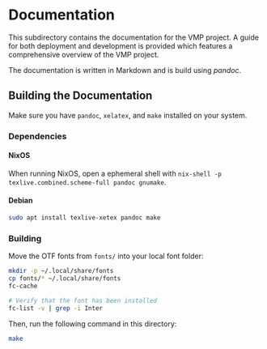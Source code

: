 Documentation
====================

This subdirectory contains the documentation for the VMP project.
A guide for both deployment and development is provided which features a
comprehensive overview of the VMP project.

The documentation is written in Markdown and is build using *pandoc*.

## Building the Documentation

Make sure you have `pandoc`, `xelatex`, and `make` installed on your system.

### Dependencies
#### NixOS
When running NixOS, open a ephemeral shell with `nix-shell -p texlive.combined.scheme-full pandoc gnumake`.

#### Debian
```bash
sudo apt install texlive-xetex pandoc make
```

### Building

Move the OTF fonts from `fonts/` into your local font folder:
```bash
mkdir -p ~/.local/share/fonts
cp fonts/* ~/.local/share/fonts
fc-cache

# Verify that the font has been installed
fc-list -v | grep -i Inter
```

Then, run the following command in this directory:
```bash
make
```
